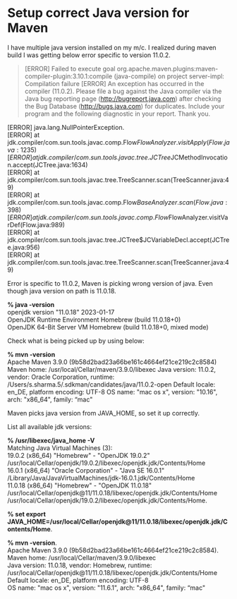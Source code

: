# Setup correct Java version for Maven

I have multiple java version installed on my m/c. I realized during maven build I was getting below error specific to version 11.0.2.


>[ERROR] Failed to execute goal org.apache.maven.plugins:maven-compiler-plugin:3.10.1:compile (java-compile) on project server-impl: Compilation failure
[ERROR] An exception has occurred in the compiler (11.0.2). Please file a bug against the Java compiler via the Java bug reporting page (http://bugreport.java.com) after checking the Bug Database (http://bugs.java.com) for duplicates. Include your program and the following diagnostic in your report. Thank you.   

[ERROR] java.lang.NullPointerException.  
[ERROR] 	at jdk.compiler/com.sun.tools.javac.comp.Flow$FlowAnalyzer.visitApply(Flow.java:1235)  
[ERROR] 	at jdk.compiler/com.sun.tools.javac.tree.JCTree$JCMethodInvocation.accept(JCTree.java:1634)  
[ERROR] 	at jdk.compiler/com.sun.tools.javac.tree.TreeScanner.scan(TreeScanner.java:49)  
[ERROR] 	at jdk.compiler/com.sun.tools.javac.comp.Flow$BaseAnalyzer.scan(Flow.java:398)  
[ERROR] 	at jdk.compiler/com.sun.tools.javac.comp.Flow$FlowAnalyzer.visitVarDef(Flow.java:989)  
[ERROR] 	at jdk.compiler/com.sun.tools.javac.tree.JCTree$JCVariableDecl.accept(JCTree.java:956)  
[ERROR] 	at jdk.compiler/com.sun.tools.javac.tree.TreeScanner.scan(TreeScanner.java:49)


Error is specific to 11.0.2, Maven is picking wrong version of java. Even though java version on path is 11.0.18.  

**% java -version**  
openjdk version "11.0.18" 2023-01-17  
OpenJDK Runtime Environment Homebrew (build 11.0.18+0)  
OpenJDK 64-Bit Server VM Homebrew (build 11.0.18+0, mixed mode)


Check what is being picked up by using below:  

**% mvn -version**   
Apache Maven 3.9.0 (9b58d2bad23a66be161c4664ef21ce219c2c8584)
Maven home: /usr/local/Cellar/maven/3.9.0/libexec
Java version: 11.0.2, vendor: Oracle Corporation, runtime: /Users/s.sharma.5/.sdkman/candidates/java/11.0.2-open
Default locale: en_DE, platform encoding: UTF-8
OS name: "mac os x", version: "10.16", arch: "x86_64", family: “mac"


Maven picks java version from JAVA_HOME, so set it up correctly. 

List all available jdk versions:  

**% /usr/libexec/java_home -V**  
Matching Java Virtual Machines (3):  
    19.0.2 (x86_64) "Homebrew" - "OpenJDK 19.0.2" /usr/local/Cellar/openjdk/19.0.2/libexec/openjdk.jdk/Contents/Home  
    16.0.1 (x86_64) "Oracle Corporation" - "Java SE 16.0.1" /Library/Java/JavaVirtualMachines/jdk-16.0.1.jdk/Contents/Home  
    11.0.18 (x86_64) "Homebrew" - "OpenJDK 11.0.18" /usr/local/Cellar/openjdk@11/11.0.18/libexec/openjdk.jdk/Contents/Home  
/usr/local/Cellar/openjdk/19.0.2/libexec/openjdk.jdk/Contents/Home.  


**% set export JAVA_HOME=/usr/local/Cellar/openjdk@11/11.0.18/libexec/openjdk.jdk/Contents/Home**.   

**% mvn -version**.  
Apache Maven 3.9.0 (9b58d2bad23a66be161c4664ef21ce219c2c8584).  
Maven home: /usr/local/Cellar/maven/3.9.0/libexec  
Java version: 11.0.18, vendor: Homebrew, runtime: /usr/local/Cellar/openjdk@11/11.0.18/libexec/openjdk.jdk/Contents/Home  
Default locale: en_DE, platform encoding: UTF-8  
OS name: "mac os x", version: "11.6.1", arch: "x86_64", family: “mac"  
